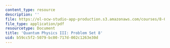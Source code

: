 ```yaml
---
content_type: resource
description: ''
file: https://ol-ocw-studio-app-production.s3.amazonaws.com/courses/8-06-quantum-physics-iii-spring-2018/b59cc5f25079bc00717d002c1263e30d_MIT8_06S18ps8.pdf
file_type: application/pdf
resourcetype: Document
title: 'Quantum Physics III: Problem Set 8'
uid: b59cc5f2-5079-bc00-717d-002c1263e30d
---
```

